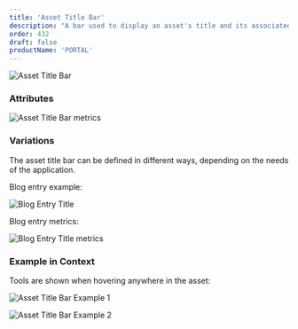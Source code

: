 ```yaml
---
title: 'Asset Title Bar'
description: "A bar used to display an asset's title and its associated actions when specific ADTs are displayed."
order: 432
draft: false
productName: 'PORTAL'
---
```


![Asset Title Bar](/images/lexicon/sites/AssetTitleBar.jpg)

### Attributes

![Asset Title Bar metrics](/images/lexicon/sites/AssetTitleBarMetrics.jpg)

### Variations

The asset title bar can be defined in different ways, depending on the needs of the application.

Blog entry example:

![Blog Entry Title](/images/lexicon/sites/BlogEntryTitle.jpg)

Blog entry metrics:

![Blog Entry Title metrics](/images/lexicon/sites/BlogEntryTitleMetrics.jpg)

### Example in Context

Tools are shown when hovering anywhere in the asset:

![Asset Title Bar Example 1](/images/lexicon/sites/AssetTitleBarExample1.jpg)

![Asset Title Bar Example 2](/images/lexicon/sites/AssetTitleBarExample2.jpg)
